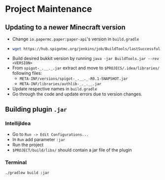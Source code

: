 # Project Maintenance

## Updating to a newer Minecraft version
 * Change `io.papermc.paper:paper-api`'s version in `build.gradle`
 * ```bash
   wget https://hub.spigotmc.org/jenkins/job/BuildTools/lastSuccessfulBuild/artifact/target/BuildTools.jar
   ```
 * Build desired bukkit version by running ```java -jar BuildTools.jar --rev <VERSION>```
 * From `spigot-_.__._.jar` extract and move to `$PROJECS/.idea/libraries/` following files:
   * `META-INF/versions/spigot-_.__._-R0.1-SNAPSHOT.jar`
   * `META-INF/libraries/authlib-_._.__.jar`
 * Update respective names in `build.gradle`
 * Go through the code and update errors due to version changes.

## Building plugin `.jar`
### IntellijIdea
 * Go to `Run -> Edit Configurations...`
 * In `Run` add parameter `:jar`
 * Run the project
 * `$PROJECT/build/libs/` should contain a jar file of the plugin

### Terminal
```bash
./gradlew build :jar
```